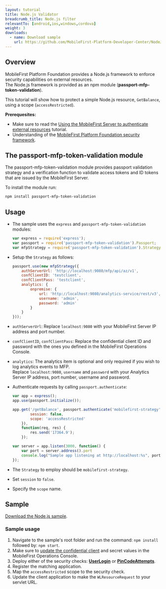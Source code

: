 ```yaml
---
layout: tutorial
title: Node.js Validator
breadcrumb_title: Node.js filter
relevantTo: [android,ios,windows,cordova]
weight: 3
downloads:
  - name: Download sample
    url: https://github.com/MobileFirst-Platform-Developer-Center/NodeJSValidator/tree/release80
---
```


## Overview
MobileFirst Platform Foundation provides a Node.js framework to enforce security capabilities on external resources.  
The Node.js framework is provided as an npm module (**passport-mfp-token-validation**).

This tutorial will show how to protect a simple Node.js resource, `GetBalance`, using a scope (`accessRestricted`).

**Prerequesites:**

* Make sure to read the [Using the MobileFirst Server to authenticate external resources](../) tutorial.
* Understanding of the [MobileFirst Platform Foundation security framework](../../).

## The passport-mfp-token-validation module
The passport-mfp-token-validation module provides passport validation strategy and a verification function to validate access tokens and ID tokens that are issued by the MobileFirst Server.

To install the module run:

```bash
npm install passport-mfp-token-validation
```

## Usage
* The sample uses the `express` and `passport-mfp-token-validation` modules:

    ```js
    var express = require('express');
    var passport = require('passport-mfp-token-validation').Passport;
    var mfpStrategy = require('passport-mfp-token-validation').Strategy;
    ```

* Setup the `Strategy` as follows:

    ```js
    passport.use(new mfpStrategy({
        authServerUrl: 'http://localhost:9080/mfp/api/az/v1',
        confClientID: 'testclient',
        confClientPass: 'testclient',
        analytics: {
            onpremise: {
                url: 'http://localhost:9080/analytics-service/rest/v3',
                username: 'admin',
                password: 'admin'
            }
        }
    }));
    ```
 * `authServerUrl`: Replace `localhost:9080` with your MobileFirst Server IP address and port number.
 * `confClientID`, `confClientPass`: Replace the confidential client ID and password with the ones you defined in the MobileFirst Operations Console.
 * `analytics`: The analytics item is optional and only required if you wish to log analytics events to MFP.  
 Replace `localhost:9080`, `username` and `password` with your Analytics Server IP address, port number, username and password.

* Authenticate requests by calling `passport.authenticate`:

    ```js
    var app = express();
    app.use(passport.initialize());

    app.get('/getBalance', passport.authenticate('mobilefirst-strategy', {
            session: false,
            scope: 'accessRestricted'
        }),
        function(req, res) {
            res.send('17364.9');
        });

    var server = app.listen(3000, function() {
        var port = server.address().port
        console.log("Sample app listening at http://localhost:%s", port)
    });
    ```
 * The `Strategy` to employ should be `mobilefirst-strategy`.
 * Set `session` to `false`.
 * Specify the `scope` name.

## Sample
[Download the Node.js sample](https://github.com/MobileFirst-Platform-Developer-Center/NodeJSValidator/tree/release80).

### Sample usage

1. Navigate to the sample's root folder and run the command: `npm install` followed by: `npm start`.
2. Make sure to [update the confidential client](../#confidential-client) and secret values in the MobileFirst Operations Console.
3. Deploy either of the security checks: **[UserLogin](../../user-authentication/security-check/)** or **[PinCodeAttempts](../../credentials-validation/security-check/)**.
4. Register the matching application.
5. Map the `accessRestricted` scope to the security check.
6. Update the client application to make the `WLResourceRequest` to your servlet URL.
